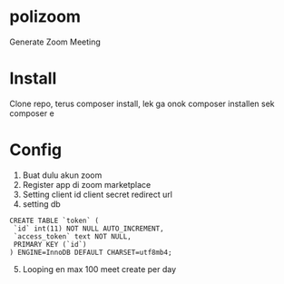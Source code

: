 # polizoom
Generate Zoom Meeting 

# Install
Clone repo, terus composer install, lek ga onok composer installen sek composer e

# Config
1. Buat dulu akun zoom
2. Register app di zoom marketplace
3. Setting client id client secret redirect url
4. setting db
```
CREATE TABLE `token` (
 `id` int(11) NOT NULL AUTO_INCREMENT,
 `access_token` text NOT NULL,
 PRIMARY KEY (`id`)
) ENGINE=InnoDB DEFAULT CHARSET=utf8mb4;
```
5. Looping en max 100 meet create per day 
